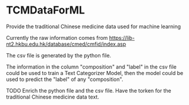 # TCMDataForML
Provide the traditional Chinese medicine data used for machine learning

Currently the raw information comes from https://lib-nt2.hkbu.edu.hk/database/cmed/cmfid/index.asp

The csv file is generated by the python file.

The information in the column "composition" and "label" in the csv file could be used to train a Text Categorizer Model,
then the model could be used to predict the "label" of any "composition".

TODO
Enrich the python file and the csv file.
Have the torken for the traditional Chinese medicine data text.


